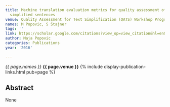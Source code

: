 ```yaml
---
title: Machine translation evaluation metrics for quality assessment of automatically
  simplified sentences
venue: Quality Assessment for Text Simplification (QATS) Workshop Programme, 32, 2016
names: M Popovic, S Štajner
tags: ''
link: https://scholar.google.com/citations?view_op=view_citation&hl=en&user=KdAV2Y0AAAAJ&pagesize=100&sortby=pubdate&citation_for_view=KdAV2Y0AAAAJ:rO6llkc54NcC
author: Maja Popovic
categories: Publications
year: '2016'

---
```


*{{ page.names }}*
**{{ page.venue }}**
{% include display-publication-links.html pub=page %}
## Abstract

None
